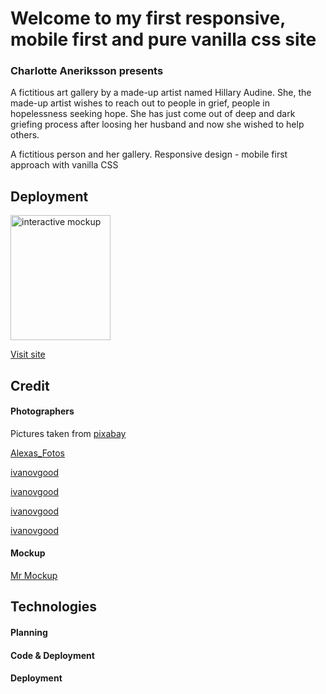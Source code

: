 # Welcome to my first responsive, mobile first and pure vanilla css site 

### Charlotte Aneriksson presents
A fictitious art gallery by a made-up artist named Hillary Audine.
She, the made-up artist wishes to reach out to people in grief, people in hopelessness seeking hope.
She has just come out of deep and dark griefing process after loosing her husband and now she wished to help others.



A fictitious person and her gallery. Responsive design - mobile first approach with vanilla CSS

## Deployment
<img src="img/mockup-iPhone.gif" alt="interactive mockup" width="160" height="200">

[Visit site](https://charlotteaneriksson.github.io/artGallery---fictitiousArtist/)

## Credit
#### Photographers
Pictures taken from [pixabay](https://pixabay.com/)

[Alexas_Fotos](https://pixabay.com/sv/photos/wall-art-spray-graffiti-kvinna-2852231/)

[ivanovgood](https://pixabay.com/sv/photos/f%C3%A4rg-makeup-flicka-kosmetika-2990357/)

[ivanovgood](https://pixabay.com/sv/photos/makeup-ansikte-kvinna-portr%C3%A4tt-2983550/)

[ivanovgood](https://pixabay.com/sv/photos/f%C3%A4rg-makeup-flicka-kosmetika-2985569/)

[ivanovgood](https://pixabay.com/sv/photos/f%C3%A4rg-makeup-cracky-flicka-2990358/)

#### Mockup
[Mr Mockup](https://mrmockup.com/)

## Technologies

#### Planning
#### Code & Deployment
#### Deployment

